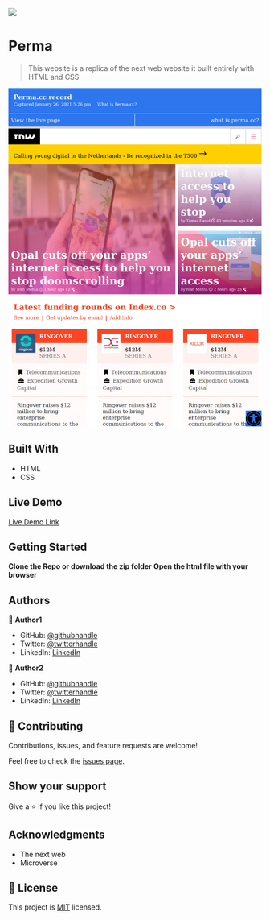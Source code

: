 ![](https://img.shields.io/badge/perma-blueviolet)

# Perma

> This website is a replica of the next web website it built entirely with HTML and CSS 

![screenshot](assets/screenshot.png)


## Built With

- HTML
- CSS

## Live Demo

[Live Demo Link](https://shaher-11.github.io/perma/)


## Getting Started

**Clone the Repo or download the zip folder**
**Open the html file with your browser**



## Authors

👤 **Author1**

- GitHub: [@githubhandle](https://github.com/Shaher-11/)
- Twitter: [@twitterhandle](https://twitter.com/ShaherShamroukh/)
- LinkedIn: [LinkedIn](www.linkedin.com/in/Shaher-Shamroukh/)

👤 **Author2**

- GitHub: [@githubhandle](https://github.com/garciajordy/)
- Twitter: [@twitterhandle](https://twitter.com/twitterhandle)
- LinkedIn: [LinkedIn](https://linkedin.com/linkedinhandle)

## 🤝 Contributing

Contributions, issues, and feature requests are welcome!

Feel free to check the [issues page](issues/).

## Show your support

Give a ⭐️ if you like this project!

## Acknowledgments

- The next web
- Microverse


## 📝 License

This project is [MIT](lic.url) licensed.
